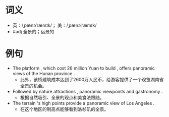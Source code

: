 # 词义
- 英：/ˌpænəˈræmɪk/； 美：/ˌpænəˈræmɪk/
- #adj 全景的；远景的
# 例句
- The platform , which cost 26 million Yuan to build , offers panoramic views of the Hunan province .
	- 此外，该桥建筑成本达到了2600万人民币，给游客提供了一个观览湖南省全景的机会。
- Followed by nature attractions , panoramic viewpoints and gastronomy .
	- 根据自然吸引、全景的观点和美食法跟随。
- The terrain 's high points provide a panoramic view of Los Angeles .
	- 在这个地区的制高点能够看到洛杉矶的全景。
